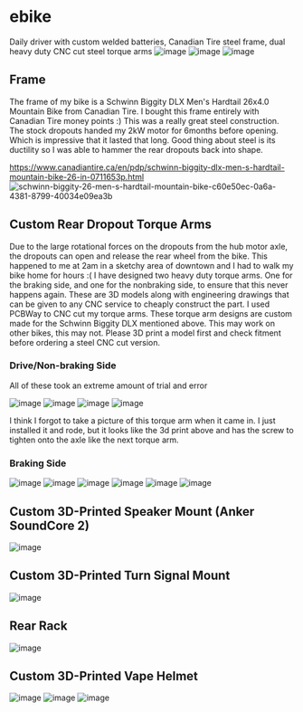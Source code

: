 # ebike
Daily driver with custom welded batteries, Canadian Tire steel frame, dual heavy duty CNC cut steel torque arms
![image](https://github.com/user-attachments/assets/837b507d-c876-4782-8b94-46c00d1a88e1)
![image](https://github.com/user-attachments/assets/5e608b7f-b422-43d9-998d-06add47730eb)
![image](https://github.com/user-attachments/assets/cf414f29-38fd-4d8e-8b05-7b78d9297d4f)




## Frame
The frame of my bike is a Schwinn Biggity DLX Men's Hardtail 26x4.0 Mountain Bike from Canadian Tire. I bought this frame entirely with Canadian Tire money points :)
This was a really great steel construction. The stock dropouts handed my 2kW motor for 6months before opening. Which is impressive that it lasted that long. Good thing about steel is its ductility so I was able to hammer the rear dropouts back into shape.

https://www.canadiantire.ca/en/pdp/schwinn-biggity-dlx-men-s-hardtail-mountain-bike-26-in-0711653p.html
![schwinn-biggity-26-men-s-hardtail-mountain-bike-c60e50ec-0a6a-4381-8799-40034e09ea3b](https://github.com/user-attachments/assets/266addf8-5600-47bf-a87e-f742a66287fc)

## Custom Rear Dropout Torque Arms
Due to the large rotational forces on the dropouts from the hub motor axle, the dropouts can open and release the rear wheel from the bike. This happened to me at 2am in a sketchy area of downtown and I had to walk my bike home for hours :( 
I have designed two heavy duty torque arms. One for the braking side, and one for the nonbraking side, to ensure that this never happens again. These are 3D models along with engineering drawings that can be given to any CNC service to cheaply construct the part. I used PCBWay to CNC cut my torque arms.
These torque arm designs are custom made for the Schwinn Biggity DLX mentioned above. This may work on other bikes, this may not. Please 3D print a model first and check fitment before ordering a steel CNC cut version.

### Drive/Non-braking Side
All of these took an extreme amount of trial and error

![image](https://github.com/user-attachments/assets/5281e5a9-bfd0-4755-b503-f1f75315ab9b)
![image](https://github.com/user-attachments/assets/6d432858-6ed6-471a-9ca7-47999eda8d50)
![image](https://github.com/user-attachments/assets/2d9c44f5-16d7-4dad-b670-30ebe2ec7ca1)
![image](https://github.com/user-attachments/assets/826d53b8-6f7e-460f-b45d-96c51279b1c3)

I think I forgot to take a picture of this torque arm when it came in. I just installed it and rode, but it looks like the 3d print above and has the screw to tighten onto the axle like the next torque arm.


### Braking Side
![image](https://github.com/user-attachments/assets/aeeaf2fe-5f49-4436-977d-50b636964eac)
![image](https://github.com/user-attachments/assets/4d570c6a-062b-454b-b80f-18ec1ccbfb9e)
![image](https://github.com/user-attachments/assets/04f6afa5-dfe4-4579-8175-1810bb0c00a6)
![image](https://github.com/user-attachments/assets/73a81868-e900-4f54-ad16-8168a1f577cf)
![image](https://github.com/user-attachments/assets/ea2ed51f-1a26-4252-80c9-63f1035aacfd)
![image](https://github.com/user-attachments/assets/d4e5eb87-59d6-4701-806a-e10481dab340)

## Custom 3D-Printed Speaker Mount (Anker SoundCore 2)

![image](https://github.com/user-attachments/assets/54914287-5c0e-4ce3-a911-b35e8a828e70)


## Custom 3D-Printed Turn Signal Mount

![image](https://github.com/user-attachments/assets/8f883299-7473-48ae-9db4-b029572e9733)


## Rear Rack

![image](https://github.com/user-attachments/assets/db28d56a-40a0-4189-8133-e52fdd034ded)


## Custom 3D-Printed Vape Helmet 

![image](https://github.com/user-attachments/assets/e7d39360-7680-4962-8ec7-15c449ffae2f)
![image](https://github.com/user-attachments/assets/d13a400a-036f-4d13-9d7e-18a7c2e3f1f2)
![image](https://github.com/user-attachments/assets/df84738e-d66a-47c6-8147-e081fa5f801f)

